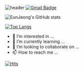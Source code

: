 ![header](https://capsule-render.vercel.app/api?type=waving&height=150)
[![Gmail Badge](https://img.shields.io/badge/Gmail-d14836?style=flat-square&logo=Gmail&logoColor=white&link=mailto:hej6853@gmail.com)](mailto:hej6853@gmail.com)




![EunJeong's GitHub stats](https://github-readme-stats.vercel.app/api?username=hej6853&theme=dracula&show_icons=true)

[![Top Langs](https://github-readme-stats.vercel.app/api/top-langs/?username=hej6853&layout=compact&bg_color=282a36&title_color=ff6e96&text_color=f8f8f2)](https://github.com/anuraghazra/github-readme-stats)


- 👀 I’m interested in ...
- 🌱 I’m currently learning ...
- 💞️ I’m looking to collaborate on ...
- 📫 How to reach me ...

<!---
hej6853/hej6853 is a ✨ special ✨ repository because its `README.md` (this file) appears on your GitHub profile.
You can click the Preview link to take a look at your changes.
--->
[![Hits](https://hits.seeyoufarm.com/api/count/incr/badge.svg?url=https%3A%2F%2Fgithub.com%2Fgjbae1212%2Fhit-counter&count_bg=%23DB9FFF&title_bg=%237A598E&icon=civicrm.svg&icon_color=%23E7E7E7&title=hits&edge_flat=false)](https://hits.seeyoufarm.com)
